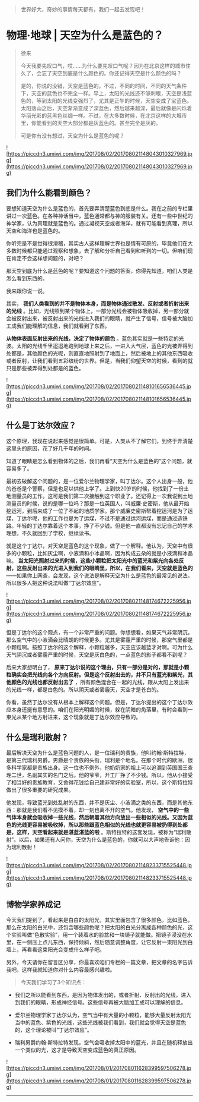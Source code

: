 > 世界好大，奇妙的事情每天都有，我们一起去发现吧！

# 物理·地球 | 天空为什么是蓝色的？

> 徐来
> 
> 今天我要先叹口气，哎……为什么要先叹口气呢？因为在北京这样的城市住久了，会忘了天空到底是什么颜色的。你还记得天空是什么颜色的吗？
> 
> 是的，你说的没错，天空是蓝色的。不过，不同的时间，不同的天气条件下，天空的蓝色也不完全一样。早上，太阳的光线还不够刺眼，天空是浅蓝色的，等到太阳的光线变强烈了，尤其是正午的时候，天空变成了宝蓝色。太阳落山之后，天空渐渐变成了深蓝色，然后越来越深，最后就像是闪烁着华丽光彩的蓝黑色丝绸一样。不过，在大多数时候，在北京这样的大城市里，你能看到的天空大部分都是灰蓝色的。甚至完全是灰的。
> 
> 可是你有没有想过，天空为什么是蓝色的呢？

![https://piccdn3.umiwi.com/img/201708/02/201708021148043010327969.jpg](https://piccdn3.umiwi.com/img/201708/02/201708021148043010327969.jpg)

## 我们为什么能看到颜色？

要想知道天空为什么是蓝色的，首先要弄清楚蓝色到底是什么。我在之前的专栏里讲过一次蓝色。在各种神话当中，蓝色通常都与神的服装有关。还有一些中世纪的神学家，认为真理就是蓝色的。通过凝视天空或者海洋，就有可能看到真理，所以天空和海洋也是蓝色的。

你听完是不是觉得很滑稽，其实古人这样理解世界也是情有可原的，毕竟他们在大多数时候都只能通过观察和想象，去了解和分析自己看到和听到的一切。但咱们现在肯定不会这样想问题的，对吧？

那天空到底为什么是蓝色的呢？要知道这个问题的答案，你得先知道，咱们人类是怎么看到东西的。

我来跟你说一说。

其实， **我们人类看到的并不是物体本身，而是物体通过散发、反射或者折射出来的光线** 。比如，光线照到某个物体上，一部分光线会被物体吸收掉，另一部分就会被反射出来，被反射出来的光线进入我们的眼睛，就产生了信号，信号被大脑加工成我们能理解的信息，我们就看到了东西。

 **从物体表面反射出来的光线，决定了物体的颜色** 。蓝色其实就是一些特定的光波。太阳的光线千里迢迢地跑到地球上来之后，一进入大气层，蓝色的光被弄得到处都是，其他颜色的光呢，则直直地照射到了地面上，然后被地上的其他东西吸收或者反射，让我们看到五彩缤纷的世界。但是，当我们仰望天空的时候，看到的就只是那些被弄得到处都是的蓝色。

![https://piccdn3.umiwi.com/img/201708/02/201708021148101656536445.jpg](https://piccdn3.umiwi.com/img/201708/02/201708021148101656536445.jpg)

## 什么是丁达尔效应？

这个原理，我现在说起来感觉是很简单。可是，人类从不了解它们，到终于弄清楚这里头的原因，花了好几千年的时间。

知道了眼睛是怎么看到物体的之后，我们再看“天空为什么是蓝色的”这个问题，就容易多了。

最初去破解这个问题的，是一位爱尔兰物理学家，叫丁达尔。这个人出身一般，他的爸爸是个警察，但是也足以供他上学了。上到快20岁的时候，他找到了一份土地测量员的工作。这可是我们第二次接触到这个职业了。还记得上一次我说到土地测量员的时候，说的是哪一位吗？那是一位英国人，叫威廉·史密斯，他从最开始挖运河，到后来成了一位了不起的地质学家。那个威廉史密斯帮着挖运河是为了运煤，丁达尔呢，他的工作也是为了运煤，不过不是通过运河运煤，而是通过造铁路。年轻的丁达尔靠着这个本事，挣了不少钱。但是他一直都没有忘记自己的学术理想，不久就回到了学校，继续读书。

就是这个丁达尔，对天空是蓝色的这个现象，做了一个解释。他认为，天空中有很多的小颗粒，比如灰尘啊，小液滴和小冰晶啊，因为构成云朵的就是小液滴和冰晶嘛。 **当太阳光照射过来的时候，这些小颗粒把太阳光中的蓝光和紫光向各处反射，这些反射出来的光进入到我们的眼睛里，所以，在我们看来，天空就是蓝色的** ——如果你上网查，会发现，这个说法是解释天空为什么是蓝色的最常见的说法。所以很多人把这种说法叫做“丁达尔效应”。

![https://piccdn3.umiwi.com/img/201708/02/201708021148174672225956.jpg](https://piccdn3.umiwi.com/img/201708/02/201708021148174672225956.jpg)

但是丁达尔的这个观点，有一个非常严重的问题。你想想看，如果天气非常阴沉，那么空气中的小液滴会比晴朗的时候更多。尤其是雾霾严重的时候，那空气里都是小颗粒啊。按照丁达尔的这个解释，小颗粒越多，天空应该越蓝才对啊。可为什么天气阴沉或者雾霾严重的时候，天空是灰白色的，一点蓝色的影子都看不到呢？

后来大家想明白了， **原来丁达尔说的这个理由，只有一部分是对的，那就是小颗粒确实会把光线向各个方向反射。但是这个反射出去的，并不只有蓝光和紫光，其他颜色的光线也都反射出去了** ，所有颜色混合在一起的光线，跟从太阳上发出来的光线一样，都是白色的。所以阴天或者雾霾天，天空才是苍白的。

你看，虽然丁达尔没有从根本上解释这个问题。但是，丁达尔提出的这个丁达尔效应本身还挺有意思的。咱们在阳光明媚的时候，躲在阴暗的角落里，有时会看到一束光从某个地方射进来，这个现象就是丁达尔效应导致的。

## 什么是瑞利散射？

最后解决天空为什么是蓝色问题的人，是一位瑞利的贵族，他叫约翰·斯特拉特，是第三代瑞利男爵。男爵是个贵族的头衔，瑞利是个地名。在那个时代的欧洲，很多科学家都是贵族出身。这一位也不例外，他奶奶家的祖上可以追溯到英国国王查理二世，名副其实的名门之后。他的爷爷，开工厂挣了不少钱。所以，他从小接受了相当好的贵族教育，又舍得花钱给自己建非常好的实验室，所以，这个斯特拉特做出了很多重要的研究成果。

他发现，导致蓝光到处乱射的东西，并不是灰尘、小液滴之类的东西，而是其他东西：那就是我们看不见摸不着，却一刻也离不开的空气。他发现， **空气中的一些气体本身就会吸收掉一些光线，然后朝着其他方向放出一些相似的光线。又因为蓝色的光线更容易被吸收掉，所以那些跟蓝色相似的光线也就更容易被扔得到处都是，这样，天空看起来就是湛蓝湛蓝的啦** 。斯特拉特的这套发现，被称为“瑞利散射”。以后，如果还有人问你，天空为什么是蓝色的，你就可以大声地告诉他：因为瑞利散射！

![https://piccdn3.umiwi.com/img/201708/02/201708021148233715525448.jpg](https://piccdn3.umiwi.com/img/201708/02/201708021148233715525448.jpg)

## 博物学家养成记

今天我们提到了，看起来是白白的太阳光，其实里面包含了很多颜色，比如蓝色，那么在太阳的白光中，还包含哪些颜色呢？把太阳的白光分离成各种颜色的光，这个实验叫做“色散实验”，用一个装着水的脸盆和一块镜子就能做。把镜子浸没在水里，在一侧压上点儿东西，保持倾斜，然后随意调整角度，让它反射一束阳光到白墙上，再看看这束阳光会变成什么样子吧。

另外，今天请你在留言区分享，你最喜欢咱们专栏的一篇文章，把文章的名字告诉我吧，这样我就知道你对什么内容最感兴趣啦。

> 今天我们学习了3个知识点：

* 我们之所以能看到东西，是因为物体发出的，或者折射、反射出的光线，进入到我们的眼睛，形成神经信号。这些信号再被大脑加工成可以理解的信息。

* 爱尔兰物理学家丁达尔认为，空气当中有大量的小颗粒，能够大量反射太阳光当中的蓝色、紫色的光线，这些光线被我们看到，我们就会觉得天空是蓝色的，这个理论被叫“丁达尔效应”。

* 瑞利男爵约翰·斯特拉特发现，空气会吸收掉太阳中的蓝光，并且在随机释放出一个类似的光，这才是导致天空变成蓝色的真正原因。

![https://piccdn3.umiwi.com/img/201708/01/201708011628399597506278.jpg](https://piccdn3.umiwi.com/img/201708/01/201708011628399597506278.jpg)

---
